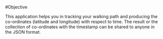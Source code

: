 
#Objective


This application helps you in tracking your walking path and producing the co-ordinates (latitude and longitude) with respect to time. The result or the collection of co-ordinates with the timestamp can be shared to anyone in the JSON format.
